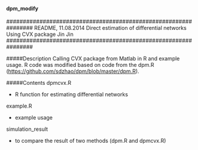 #### dpm_modify ####
################################################################
README, 11.08.2014
Direct estimation of differential networks Using CVX package
Jin Jin
################################################################

#####Description
 Calling CVX package from Matlab in R and example usage. R code was modified based on code from the dpm.R (https://github.com/sdzhao/dpm/blob/master/dpm.R).

#####Contents
dpmcvx.R
- R function for estimating differential networks

example.R
- example usage  

simulation_result
- to compare the result of two methods (dpm.R and dpmcvx.R) 
